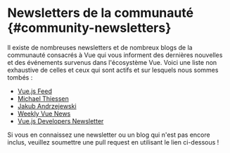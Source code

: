 # Newsletters de la communauté {#community-newsletters}

Il existe de nombreuses newsletters et de nombreux blogs de la communauté consacrés à Vue qui vous informent des dernières nouvelles et des événements survenus dans l'écosystème Vue. Voici une liste non exhaustive de celles et ceux qui sont actifs et sur lesquels nous sommes tombés :

- [Vue.js Feed](https://vuejsfeed.com/)
- [Michael Thiessen](https://michaelnthiessen.com/newsletter)
- [Jakub Andrzejewski](https://dev.to/jacobandrewsky)
- [Weekly Vue News](https://weekly-vue.news/)
- [Vue.js Developers Newsletter](https://vuejsdevelopers.com/newsletter/)

Si vous en connaissez une newsletter ou un blog qui n'est pas encore inclus, veuillez soumettre une pull request en utilisant le lien ci-dessous !
